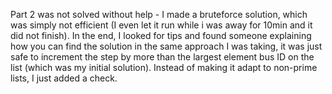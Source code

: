 Part 2 was not solved without help - I made a bruteforce solution, which was simply not efficient (I even let it run while i was away for 10min and it did not finish). In the end, I looked for tips and found someone explaining how you can find the solution in the same approach I was taking, it was just safe to increment the step by more than the largest element bus ID on the list (which was my initial solution).
Instead of making it adapt to non-prime lists, I just added a check.
